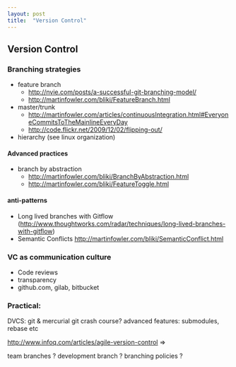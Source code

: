 ```yaml
---
layout: post
title:  "Version Control"
---
```


## Version Control

### Branching strategies

* feature branch
  * http://nvie.com/posts/a-successful-git-branching-model/
  * http://martinfowler.com/bliki/FeatureBranch.html
* master/trunk
  * http://martinfowler.com/articles/continuousIntegration.html#EveryoneCommitsToTheMainlineEveryDay
  * http://code.flickr.net/2009/12/02/flipping-out/
* hierarchy (see linux organization)

#### Advanced practices
* branch by abstraction
  * http://martinfowler.com/bliki/BranchByAbstraction.html
  * http://martinfowler.com/bliki/FeatureToggle.html

#### anti-patterns

* Long lived branches with Gitflow (http://www.thoughtworks.com/radar/techniques/long-lived-branches-with-gitflow)
* Semantic Conflicts  http://martinfowler.com/bliki/SemanticConflict.html

### VC as communication culture

* Code reviews
* transparency
* github.com, gilab, bitbucket

### Practical:

DVCS: git & mercurial
git crash course?
advanced features: submodules, rebase etc


http://www.infoq.com/articles/agile-version-control =>

team branches ?
development branch ?
branching policies ?
